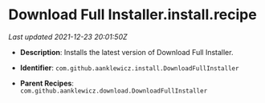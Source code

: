 # Download Full Installer.install.recipe

_Last updated 2021-12-23 20:01:50Z_

- **Description**: Installs the latest version of Download Full Installer.

- **Identifier**: `com.github.aanklewicz.install.DownloadFullInstaller`

- **Parent Recipes**: `com.github.aanklewicz.download.DownloadFullInstaller`
